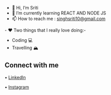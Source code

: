 
- 👋 Hi, I’m Sriti
- 🌱 I’m currently learning REACT AND NODE JS
- 📫 How to reach me : singhsriti10@gmail.com
<p>- ❤️ Two things that I really love doing:-</p>
<ul>
<li>Coding 💻</li>
<li>Travelling 🏔️</li>
</ul>

  <div class="markdown-heading" dir="auto">
<h2 class="heading-element" dir="auto">Connect with me</h2>
</div>
<p dir="auto">&bull;&nbsp;<a href="https://in.linkedin.com/in/sriti-singh-webd" rel="nofollow">LinkedIn</a></p>
<p dir="auto">&bull;&nbsp;<a href="https://www.instagram.com/miss.wandering.soul/" rel="nofollow">Instagram</a></p>

  

<!---
sritidev/sritidev is a ✨ special ✨ repository because its `README.md` (this file) appears on your GitHub profile.
You can click the Preview link to take a look at your changes.
--->
